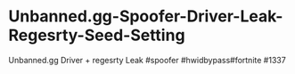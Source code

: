 # Unbanned.gg-Spoofer-Driver-Leak-Regesrty-Seed-Setting
Unbanned.gg Driver + regesrty Leak #spoofer #hwidbypass#fortnite #1337
